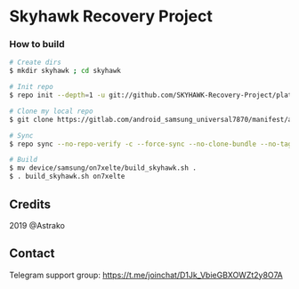 # Skyhawk Recovery Project

### How to build ###

```bash
# Create dirs
$ mkdir skyhawk ; cd skyhawk

# Init repo
$ repo init --depth=1 -u git://github.com/SKYHAWK-Recovery-Project/platform_manifest_twrp_omni.git -b 9.0

# Clone my local repo
$ git clone https://gitlab.com/android_samsung_universal7870/manifest/android_manifest_samsung_on7xelte.git -b skyhawk .repo/local_manifests

# Sync
$ repo sync --no-repo-verify -c --force-sync --no-clone-bundle --no-tags --optimized-fetch --prune -j`nproc`

# Build
$ mv device/samsung/on7xelte/build_skyhawk.sh .
$ . build_skyhawk.sh on7xelte
```

## Credits
2019 @Astrako

## Contact
Telegram support group: https://t.me/joinchat/D1Jk_VbieGBXOWZt2y8O7A
